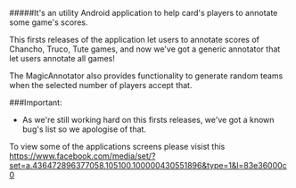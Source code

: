 #####It's an utility Android application to help card's players to annotate some game's scores.

This firsts releases of the application let users to annotate scores of Chancho, Truco, Tute games, and now we've got a generic annotator that let users annotate all games!

The MagicAnnotator also provides functionality to generate random teams when the selected number of players accept that.

###Important:
* As we're still working hard on this firsts releases, we've got a known bug's list so we apologise of that.

To view some of the applications screens please visist this https://www.facebook.com/media/set/?set=a.436472896377058.105100.100000430551896&type=1&l=83e36000c0